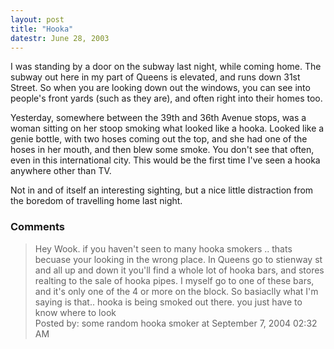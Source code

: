 ```yaml
---
layout: post
title: "Hooka"
datestr: June 28, 2003
---
```


I was standing by a door on the subway last night, while coming home.  The subway out here in my part of Queens is elevated, and runs down 31st Street.  So when you are looking down out the windows, you can see into people's front yards (such as they are), and often right into their homes too.

Yesterday, somewhere between the 39th and 36th Avenue stops, was a woman sitting on her stoop smoking what looked like a hooka.  Looked like a genie bottle, with two hoses coming out the top, and she had one of the hoses in her mouth, and then blew some smoke.  You don't see that often, even in this international city.  This would be the first time I've seen a hooka anywhere other than TV.

Not in and of itself an interesting sighting, but a nice little distraction from the boredom of travelling home last night.

### Comments

<blockquote>
Hey Wook. if you haven't seen to many hooka smokers .. thats becuase your looking in the wrong place. In Queens go to stienway st and all up and down it you'll find a whole lot of hooka bars, and stores realting to the sale of hooka pipes. I myself go to one of these bars, and it's only one of the 4 or more on the block. So basiaclly what I'm saying is that.. hooka is being smoked out there. you just have to know where to look
<div class="post-meta">Posted by: some random hooka smoker at September  7, 2004 02:32 AM</div> </blockquote>


